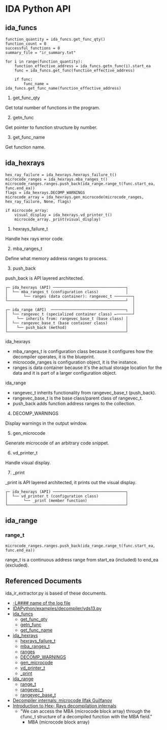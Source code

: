 # IDA Python API
## ida_funcs
```
function_quantity = ida_funcs.get_func_qty()
function_count = 0
successful_functions = 0
summary_file = "ir_summary.txt"

for i in range(function_quantity):
    function_effective_address = ida_funcs.getn_func(i).start_ea
    func = ida_funcs.get_func(function_effective_address)

    if func:
        func_name = ida_funcs.get_func_name(function_effective_address)
```

1. get_func_qty

Get total number of functions in the program.

2. getn_func

Get pointer to function structure by number. 

3. get_func_name

Get function name.

## ida_hexrays
```
hex_ray_failure = ida_hexrays.hexrays_failure_t()
microcode_ranges = ida_hexrays.mba_ranges_t()
microcode_ranges.ranges.push_back(ida_range.range_t(func.start_ea, func.end_ea))
flags = ida_hexrays.DECOMP_WARNINGS
microcode_array = ida_hexrays.gen_microcode(microcode_ranges, hex_ray_failure, None, flags)

if microcode_array:
    visual_display = ida_hexrays.vd_printer_t()
    microcode_array._print(visual_display)
```
1. hexrays_failure_t

Handle hex rays error code.

2. mba_ranges_t

Define what memory address ranges to process.

3. push_back

push_back is API layered architected.

```
┌─ ida_hexrays (API) ────────────────────────────────┐
│  └── mba_ranges_t (configuration class)            │
│       └── ranges (data container): rangevec_t ────────┐
└────────────────────────────────────────────────────┘  │
                                                        │
┌─ ida_range (API)  ─────────────────────────────────┐  │
│  └── rangevec_t (specialized container class) ←───────┘
│    └── inherits from: rangevec_base_t (base class) │
│  └── rangevec_base_t (base container class)        │ 
│    └── push_back (method)                          │
└────────────────────────────────────────────────────┘
```

ida_hexrays
- mba_ranges_t is configuration class because it configures how the decompiler operates, it is the blueprint.
- microcode_ranges is configuration object, it is the instance.
- ranges is data container because it's the actual storage location for the data and it is part of a larger configuration object.

ida_range
- rangevec_t inherits functionality from rangevec_base_t (push_back).
- rangevec_base_t is the base class/parent class of rangevec_t.
- push_back adds function address ranges to the collection.

4. DECOMP_WARNINGS

Display warnings in the output window.

5. gen_microcode

Generate microcode of an arbitrary code snippet.

6. vd_printer_t

Handle visual display.

7. _print

_print is API layered architected, it prints out the visual display.

```
┌─ ida_hexrays (API) ────────────────────────────────┐
│  └── vd_printer_t (configuration class)            │
│       └── _print (member function)                 │
└────────────────────────────────────────────────────┘ 
```

## ida_range
### range_t
```
microcode_ranges.ranges.push_back(ida_range.range_t(func.start_ea, func.end_ea))
```
range_t is a continuous address range from start_ea (included) to end_ea (excluded).

## Referenced Documents
ida_ir_extractor.py is based of these documents.
- [-L#### name of the log file](https://docs.hex-rays.com/user-guide/configuration/command-line-switches)
- [IDAPython/examples/decompiler/vds13.py](https://github.com/HexRaysSA/IDAPython/blob/9.0sp1/examples/decompiler/vds13.py)
- [ida_funcs](https://python.docs.hex-rays.com/namespaceida__funcs.html)
    - [get_func_qty](https://python.docs.hex-rays.com/namespaceida__funcs.html#a05b428eb8dd6c9d993b8df1bfbf42ca5)
    - [getn_func](https://python.docs.hex-rays.com/namespaceida__funcs.html#a1e8f21feb68c1c73af655ab54672674e)
    - [get_func_name](https://python.docs.hex-rays.com/namespaceida__funcs.html#ad987bd43a75b4b0584bad764f1090e57)
- [ida_hexrays](https://python.docs.hex-rays.com/namespaceida__hexrays.html)
    - [hexrays_failure_t](https://python.docs.hex-rays.com/classida__hexrays_1_1hexrays__failure__t.html)
    - [mba_ranges_t](https://python.docs.hex-rays.com/classida__hexrays_1_1mba__ranges__t.html)
    - [ranges](https://python.docs.hex-rays.com/classida__hexrays_1_1mba__ranges__t.html#a8abe5f397550dc0da6ad0a9bb39a6358)
    - [DECOMP_WARNINGS](https://python.docs.hex-rays.com/namespaceida__hexrays.html#ad974fb393066e5d796f51dec0290396c)
    - [gen_microcode](https://python.docs.hex-rays.com/namespaceida__hexrays.html#a2257ed389d785f2af2949267383be896)
    - [vd_printer_t](https://python.docs.hex-rays.com/classida__hexrays_1_1vd__printer__t.html)
    - [_print](https://python.docs.hex-rays.com/classida__hexrays_1_1vd__printer__t.html#a5aee8ecca598270bfe1528b297fd62e0)
- [ida_range](https://python.docs.hex-rays.com/namespaceida__range.html)
    - [range_t](https://python.docs.hex-rays.com/classida__range_1_1range__t.html)
    - [rangevec_t](https://python.docs.hex-rays.com/classida__range_1_1rangevec__t.html)
    - [rangevec_base_t](https://python.docs.hex-rays.com/classida__range_1_1rangevec__base__t.htmlt)
- [Decompiler internals: microcode Ilfak Guilfanov](https://i.blackhat.com/us-18/Thu-August-9/us-18-Guilfanov-Decompiler-Internals-Microcode-wp.pdf)
- [Introduction to Hex- Rays decompilation internals](https://www.elastic.co/security-labs/introduction-to-hexrays-decompilation-internals)
    - "We can access the MBA (microcode block array) through the cfunc_t structure of a decompiled function with the MBA field."
        - MBA (microcode block array)